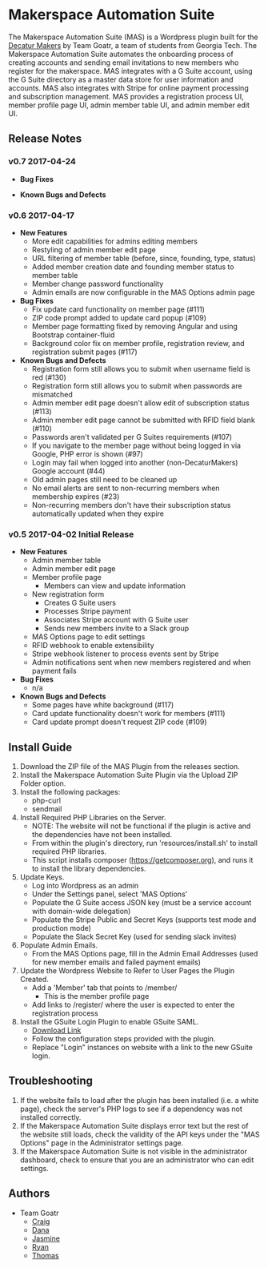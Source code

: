 # Makerspace Automation Suite
The Makerspace Automation Suite (MAS) is a Wordpress plugin built for the [Decatur Makers](https://www.decaturmakers.org/) by Team Goatr, a team of students from Georgia Tech. The Makerspace Automation Suite automates the onboarding process of creating accounts and sending email invitations to new members who register for the makerspace. MAS integrates with a G Suite account, using the G Suite directory as a master data store for user information and accounts. MAS also integrates with Stripe for online payment processing and subscription management. MAS provides a registration process UI, member profile page UI, admin member table UI, and admin member edit UI.

## Release Notes

### v0.7 2017-04-24
* **Bug Fixes**

* **Known Bugs and Defects**

### v0.6 2017-04-17
* **New Features**
    * More edit capabilities for admins editing members
    * Restyling of admin member edit page
    * URL filtering of member table (before, since, founding, type, status)
    * Added member creation date and founding member status to member table
    * Member change password functionality
    * Admin emails are now configurable in the MAS Options admin page
* **Bug Fixes**
    * Fix update card functionality on member page (#111)
    * ZIP code prompt added to update card popup (#109)
    * Member page formatting fixed by removing Angular and using Bootstrap container-fluid
    * Background color fix on member profile, registration review, and registration submit pages (#117)
* **Known Bugs and Defects**
    * Registration form still allows you to submit when username field is red (#130)
    * Registration form still allows you to submit when passwords are mismatched
    * Admin member edit page doesn't allow edit of subscription status (#113)
    * Admin member edit page cannot be submitted with RFID field blank (#110)
    * Passwords aren't validated per G Suites requirements (#107)
    * If you navigate to the member page without being logged in via Google, PHP error is shown (#97)
    * Login may fail when logged into another (non-DecaturMakers) Google account (#44)
    * Old admin pages still need to be cleaned up
    * No email alerts are sent to non-recurring members when membership expires (#23)
    * Non-recurring members don't have their subscription status automatically updated when they expire

### v0.5 2017-04-02 Initial Release
* **New Features**
    * Admin member table
    * Admin member edit page
    * Member profile page
        * Members can view and update information
    * New registration form
        * Creates G Suite users
        * Processes Stripe payment
        * Associates Stripe account with G Suite user
        * Sends new members invite to a Slack group
    * MAS Options page to edit settings
    * RFID webhook to enable extensibility
    * Stripe webhook listener to process events sent by Stripe
    * Admin notifications sent when new members registered and when payment fails
* **Bug Fixes**
    * n/a
* **Known Bugs and Defects**
    * Some pages have white background (#117)
    * Card update functionality doesn't work for members (#111)
    * Card update prompt doesn't request ZIP code (#109)

## Install Guide
1. Download the ZIP file of the MAS Plugin from the releases section.
1. Install the Makerspace Automation Suite Plugin via the Upload ZIP Folder option.
1. Install the following packages:
    * php-curl
    * sendmail
1. Install Required PHP Libraries on the Server.
    * NOTE: The website will not be functional if the plugin is active and the dependencies have not been installed.
    * From within the plugin's directory, run 'resources/install.sh' to install required PHP libraries.
    * This script installs composer (https://getcomposer.org), and runs it to install the library dependencies.
1. Update Keys.
    * Log into Wordpress as an admin
    * Under the Settings panel, select 'MAS Options'
    * Populate the G Suite access JSON key (must be a service account with domain-wide delegation)
    * Populate the Stripe Public and Secret Keys (supports test mode and production mode)
    * Populate the Slack Secret Key (used for sending slack invites)
1. Populate Admin Emails.
    * From the MAS Options page, fill in the Admin Email Addresses (used for new member emails and failed payment emails)
1. Update the Wordpress Website to Refer to User Pages the Plugin Created.
    * Add a 'Member' tab that points to /member/
        * This is the member profile page
    * Add links to /register/ where the user is expected to enter the registration process
1. Install the GSuite Login Plugin to enable GSuite SAML.
    * [Download Link](https://wordpress.org/plugins/miniorange-google-apps-login/)
    * Follow the configuration steps provided with the plugin.
    * Replace "Login" instances on website with a link to the new GSuite login.

## Troubleshooting
1. If the website fails to load after the plugin has been installed (i.e. a white page), check the server's PHP logs to see if a dependency was not installed correctly.
1. If the Makerspace Automation Suite displays error text but the rest of the website still loads, check the validity of the API keys under the "MAS Options" page in the Administrator settings page.
1. If the Makerspace Automation Suite is not visible in the administrator dashboard, check to ensure that you are an administrator who can edit settings.

## Authors
* Team Goatr
    * [Craig](https://github.com/cmowenby)
    * [Dana](https://github.com/danaalyse)
    * [Jasmine](https://github.com/jmbrown864)
    * [Ryan](https://github.com/ryanstrat)
    * [Thomas](https://github.com/thomascoe)
